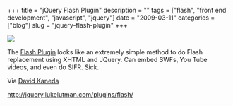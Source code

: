 +++
title = "jQuery Flash Plugin"
description = ""
tags = ["flash", "front end development", "javascript", "jquery"]
date = "2009-03-11"
categories = ["blog"]
slug = "jquery-flash-plugin"
+++



  <div class="notebook-screenshot"><a href="http://jquery.lukelutman.com/plugins/flash/"><img src="//konigi.com/media/bluga/wt49b8101500eda.jpg"/></a></div><p>The <a href="http://jquery.lukelutman.com/plugins/flash/">Flash Plugin</a> looks like an extremely simple method to do Flash replacement using XHTML and JQuery. Can embed SWFs, You Tube videos, and even do SIFR. Sick. </p>
<p>Via <a href="http://www.davidkaneda.com/post/85608474/jquery-flash-plugin">David Kaneda</a></p>
    
  <a href="http://jquery.lukelutman.com/plugins/flash/">http://jquery.lukelutman.com/plugins/flash/</a>
